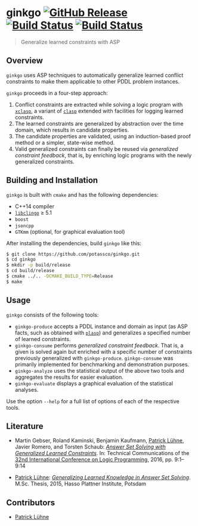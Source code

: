 # ginkgo [![GitHub Release](https://img.shields.io/github/release/potassco/ginkgo.svg?maxAge=3600)](https://github.com/potassco/ginkgo/releases) [![Build Status](https://img.shields.io/travis/potassco/ginkgo/master.svg?maxAge=3600&label=build (master))](https://travis-ci.org/potassco/ginkgo?branch=master) [![Build Status](https://img.shields.io/travis/potassco/ginkgo/develop.svg?maxAge=3600&label=build (develop))](https://travis-ci.org/potassco/ginkgo?branch=develop)

> Generalize learned constraints with ASP

## Overview

`ginkgo` uses ASP techniques to automatically generalize learned conflict constraints to make them applicable to other PDDL problem instances.

`ginkgo` proceeds in a four-step approach:

1. Conflict constraints are extracted while solving a logic program with [`xclasp`](https://github.com/potassco/xclasp), a variant of [`clasp`](https://github.com/potassco/clasp) extended with facilities for logging learned constraints.
1. The learned constraints are generalized by abstraction over the time domain, which results in candidate properties.
1. The candidate properties are validated, using an induction-based proof method or a simpler, state-wise method.
1. Valid generalized constraints can finally be reused via *generalized constraint feedback*, that is, by enriching logic programs with the newly generalized constraints.

## Building and Installation

`ginkgo` is built with `cmake` and has the following dependencies:

* C++14 compiler
* [`libclingo`](https://github.com/potassco/clingo) ≥ 5.1
* `boost`
* `jsoncpp`
* `GTKmm` (optional, for graphical evaluation tool)

After installing the dependencies, build `ginkgo` like this:

```bash
$ git clone https://github.com/potassco/ginkgo.git
$ cd ginkgo
$ mkdir -p build/release
$ cd build/release
$ cmake ../.. -DCMAKE_BUILD_TYPE=Release
$ make
```

## Usage

`ginkgo` consists of the following tools:

* `ginkgo-produce` accepts a PDDL instance and domain as input (as ASP facts, such as obtained with [`plasp`](http://potassco.sourceforge.net/labs.html#plasp)) and generalizes a specified number of learned constraints.
* `ginkgo-consume` performs *generalized constraint feedback*. That is, a given is solved again but enriched with a specific number of constraints previously generalized with `ginkgo-produce`. `ginkgo-consume` was primarily implemented for benchmarking and demonstration purposes.
* `ginkgo-analyze` uses the statistical output of the above two tools and aggregates the results for easier evaluation.
* `ginkgo-evaluate` displays a graphical evaluation of the statistical analyses.

Use the option ```--help``` for a full list of options of each of the respective tools.

## Literature

* Martin Gebser, Roland Kaminski, Benjamin Kaufmann, [Patrick Lühne](https://www.luehne.de), Javier Romero, and Torsten Schaub: [*Answer Set Solving with Generalized Learned Constraints*](http://software.imdea.org/Conferences/ICLP2016/Proceedings/ICLP-TCs/p09-gebser.pdf). In: Technical Communications of the [32nd International Conference on Logic Programming](http://software.imdea.org/Conferences/ICLP2016/), 2016, pp. 9:1–9:14

* [Patrick Lühne](https://www.luehne.de): [*Generalizing Learned Knowledge in Answer Set Solving*](https://www.luehne.de/theses/generalizing-learned-knowledge-in-answer-set-solving.pdf). M.Sc. Thesis, 2015, Hasso Plattner Institute, Potsdam

## Contributors

* [Patrick Lühne](https://www.luehne.de)
